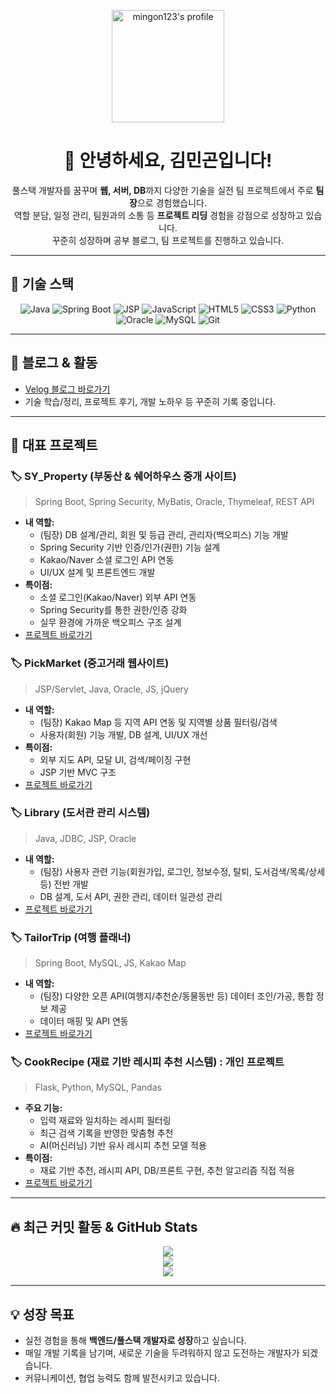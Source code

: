 <p align="center">
  <img src="https://avatars.githubusercontent.com/u/56567812?v=4" width="180" alt="mingon123's profile" />
</p>

<h1 align="center">👋 안녕하세요, 김민곤입니다!</h1>

<p align="center">
풀스택 개발자를 꿈꾸며 <b>웹, 서버, DB</b>까지 다양한 기술을 실전 팀 프로젝트에서 주로 <b>팀장</b>으로 경험했습니다.<br>
역할 분담, 일정 관리, 팀원과의 소통 등 <b>프로젝트 리딩</b> 경험을 강점으로 성장하고 있습니다.<br>
꾸준히 성장하며 공부 블로그, 팀 프로젝트를 진행하고 있습니다.
</p>

---

## 🚀 기술 스택

<p align="center">
  <img src="https://img.shields.io/badge/Java-007396?style=for-the-badge&logo=java&logoColor=white" alt="Java"/>
  <img src="https://img.shields.io/badge/Spring Boot-6DB33F?style=for-the-badge&logo=springboot&logoColor=white" alt="Spring Boot"/>
  <img src="https://img.shields.io/badge/JSP-007396?style=for-the-badge&logo=jsp&logoColor=white" alt="JSP"/>
  <img src="https://img.shields.io/badge/JavaScript-F7DF1E?style=for-the-badge&logo=javascript&logoColor=black" alt="JavaScript"/>
  <img src="https://img.shields.io/badge/HTML5-E34F26?style=for-the-badge&logo=html5&logoColor=white" alt="HTML5"/>
  <img src="https://img.shields.io/badge/CSS3-1572B6?style=for-the-badge&logo=css3&logoColor=white" alt="CSS3"/>
  <img src="https://img.shields.io/badge/Python-3776AB?style=for-the-badge&logo=python&logoColor=white" alt="Python"/>
  <img src="https://img.shields.io/badge/Oracle-F80000?style=for-the-badge&logo=oracle&logoColor=white" alt="Oracle"/>
  <img src="https://img.shields.io/badge/MySQL-4479A1?style=for-the-badge&logo=mysql&logoColor=white" alt="MySQL"/>
  <img src="https://img.shields.io/badge/Git-F05032?style=for-the-badge&logo=git&logoColor=white" alt="Git"/>
</p>

---

## 📝 블로그 & 활동

- [Velog 블로그 바로가기](https://velog.io/@mingon123)
- 기술 학습/정리, 프로젝트 후기, 개발 노하우 등 꾸준히 기록 중입니다.

---

## 📂 대표 프로젝트

### 🏷️ SY_Property (부동산 & 쉐어하우스 중개 사이트)
> Spring Boot, Spring Security, MyBatis, Oracle, Thymeleaf, REST API
- **내 역할:**  
  - (팀장) DB 설계/관리, 회원 및 등급 관리, 관리자(백오피스) 기능 개발  
  - Spring Security 기반 인증/인가(권한) 기능 설계  
  - Kakao/Naver 소셜 로그인 API 연동  
  - UI/UX 설계 및 프론트엔드 개발
- **특이점:**  
  - 소셜 로그인(Kakao/Naver) 외부 API 연동  
  - Spring Security를 통한 권한/인증 강화  
  - 실무 환경에 가까운 백오피스 구조 설계
- [프로젝트 바로가기](https://github.com/mingon123/SY_PROPERTY)

### 🏷️ PickMarket (중고거래 웹사이트)
> JSP/Servlet, Java, Oracle, JS, jQuery
- **내 역할:**  
  - (팀장) Kakao Map 등 지역 API 연동 및 지역별 상품 필터링/검색  
  - 사용자(회원) 기능 개발, DB 설계, UI/UX 개선  
- **특이점:**  
  - 외부 지도 API, 모달 UI, 검색/페이징 구현  
  - JSP 기반 MVC 구조
- [프로젝트 바로가기](https://github.com/mingon123/JSP-pickmarket)

### 🏷️ Library (도서관 관리 시스템)
> Java, JDBC, JSP, Oracle
- **내 역할:**  
  - (팀장) 사용자 관련 기능(회원가입, 로그인, 정보수정, 탈퇴, 도서검색/목록/상세 등) 전반 개발  
  - DB 설계, 도서 API, 권한 관리, 데이터 일관성 관리
- [프로젝트 바로가기](https://github.com/mingon123/library)

### 🏷️ TailorTrip (여행 플래너)
> Spring Boot, MySQL, JS, Kakao Map
- **내 역할:**  
  - (팀장) 다양한 오픈 API(여행지/추천순/동물동반 등) 데이터 조인/가공, 통합 정보 제공  
  - 데이터 매핑 및 API 연동
- [프로젝트 바로가기](https://github.com/mingon123/TailorTrip)

### 🏷️ CookRecipe (재료 기반 레시피 추천 시스템) : 개인 프로젝트
> Flask, Python, MySQL, Pandas
- **주요 기능:**  
  - 입력 재료와 일치하는 레시피 필터링  
  - 최근 검색 기록을 반영한 맞춤형 추천  
  - AI(머신러닝) 기반 유사 레시피 추천 모델 적용
- **특이점:**  
  - 재료 기반 추천, 레시피 API, DB/프론트 구현, 추천 알고리즘 직접 적용
- [프로젝트 바로가기](https://github.com/mingon123/Cook_Recipe)

---

## 🔥 최근 커밋 활동 & GitHub Stats

<div align="center">

  <img src="https://github-readme-stats.vercel.app/api?username=mingon123&show_icons=true&theme=tokyonight&v=3" />
  <br>
  <img src="https://github-readme-streak-stats.herokuapp.com/?user=mingon123&theme=tokyonight&v=3" />
  <br>
  <img src="https://github-readme-activity-graph.cyclic.app/graph?username=mingon123&theme=tokyo-night&v=3" />

</div>

---

## 💡 성장 목표

- 실전 경험을 통해 **백엔드/풀스택 개발자로 성장**하고 싶습니다.
- 매일 개발 기록을 남기며, 새로운 기술을 두려워하지 않고 도전하는 개발자가 되겠습니다.
- 커뮤니케이션, 협업 능력도 함께 발전시키고 있습니다.

